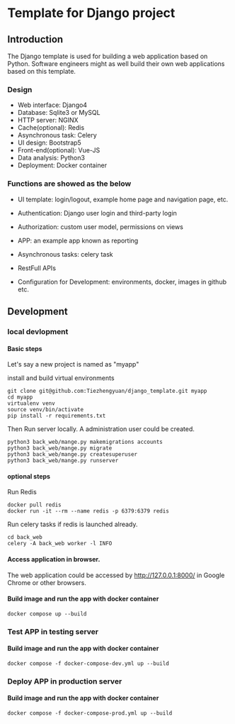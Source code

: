 # Template for Django project



## Introduction
The Django template is used for building a web application based on Python.
Software engineers might as well build their own web applications based on this template.

### Design

- Web interface: Django4 
- Database: Sqlite3 or MySQL
- HTTP server: NGINX
- Cache(optional): Redis
- Asynchronous task: Celery
- UI design: Bootstrap5
- Front-end(optional): Vue-JS 
- Data analysis: Python3
- Deployment: Docker container

### Functions are showed as the below
- UI template: login/logout, example home page and navigation page, etc. 

- Authentication: Django user login and third-party login
- Authorization: custom user model, permissions on views
- APP: an example app known as reporting
- Asynchronous tasks: celery task
- RestFull APIs
- Configuration for Development:  environments, docker, images in github etc.

## Development

### local devlopment 

#### Basic steps
Let's say a new project is named as "myapp"

install and build virtual environments
```
git clone git@github.com:Tiezhengyuan/django_template.git myapp
cd myapp
virtualenv venv
source venv/bin/activate
pip install -r requirements.txt
```

Then Run server locally. A administration user could be created.
```
python3 back_web/mange.py makemigrations accounts
python3 back_web/mange.py migrate
python3 back_web/mange.py createsuperuser
python3 back_web/mange.py runserver
```

#### optional steps
Run Redis
```
docker pull redis
docker run -it --rm --name redis -p 6379:6379 redis
```

Run celery tasks if redis is launched already.
```
cd back_web
celery -A back_web worker -l INFO
```

#### Access application in browser.

The web application could be accessed by http://127.0.0.1:8000/ in Google Chrome or other browsers.

#### Build image and run the app with docker container
```
docker compose up --build
```

### Test APP in testing server

#### Build image and run the app with docker container
```
docker compose -f docker-compose-dev.yml up --build
```


### Deploy APP in production server

#### Build image and run the app with docker container
```
docker compose -f docker-compose-prod.yml up --build
```

